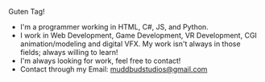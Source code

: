 Guten Tag!
 - I'm a programmer working in HTML, C#, JS, and Python.
 - I work in Web Development, Game Development, VR Development, CGI animation/modeling and digital VFX. My work isn't always in those fields; always willing to learn!
 - I'm always looking for work, feel free to contact!
 - Contact through my Email: muddbudstudios@gmail.com
